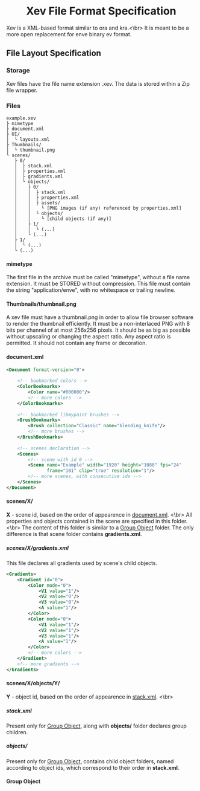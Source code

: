 <h1 align="center">Xev File Format Specification</h1>

Xev is a XML-based format similar to ora and kra.<\br>
It is meant to be a more open replacement for enve binary ev format.

## File Layout Specification

### Storage

Xev files have the file name extension .xev. The data is stored within a Zip file wrapper.

### Files

```
example.xev
├ mimetype
├ document.xml
├ UI/
│  └ layouts.xml
├ Thumbnails/
│  └ thumbnail.png
└ scenes/
   ├ 0/
   │  ├ stack.xml
   │  ├ properties.xml
   │  ├ gradients.xml
   │  └ objects/
   │    ├ 0/
   │    │  ├ stack.xml
   │    │  ├ properties.xml
   │    │  ├ assets/
   │    │    └ [PNG images (if any) referenced by properties.xml]
   │    │  └ objects/
   │    │    └ [child objects (if any)]
   │    ├ 1/
   │    │  └ (...)
   │    └ (...)
   ├ 1/
   │  └ (...)
   └ (...)

```

#### mimetype

The first file in the archive must be called "mimetype", without a file name extension. It must be STORED without compression. This file must contain the string "application/enve", with no whitespace or trailing newline.

#### Thumbnails/thumbnail.png

A xev file must have a thumbnail.png in order to allow file browser software to render the thumbnail efficiently. It must be a non-interlaced PNG with 8 bits per channel of at most 256x256 pixels. It should be as big as possible without upscaling or changing the aspect ratio. Any aspect ratio is permitted. It should not contain any frame or decoration.

<h4><a name="document.xml">document.xml</a></h4>

```xml
<Document format-version="0">
    
    <!-- bookmarked colors -->
    <ColorBookmarks>
        <Color name="#000000"/>
        <!-- more colors -->
    </ColorBookmarks>
    
    <!-- bookmarked libmypaint brushes -->
    <BrushBookmarks>
        <Brush collection="Classic" name="blending_knife"/>
        <!-- more brushes -->
    </BrushBookmarks>
    
    <!-- scenes declaration -->
    <Scenes>
        <!-- scene with id 0 -->
        <Scene name="Example" width="1920" height="1080" fps="24"
               frame="101" clip="true" resolution="1"/>
        <!-- more scenes, with consecutive ids -->
    </Scenes>
</Document>
```

#### scenes/X/

**X** - scene id, based on the order of appearence in <a href="#document.xml">document.xml</a>.
<\br>
All properties and objects contained in the scene are specified in this folder.
<\br>
The content of this folder is similar to a <a href="#groupObject">Group Object</a> folder.
The only difference is that scene folder contains **gradients.xml**.

##### scenes/X/gradients.xml

This file declares all gradients used by scene's child objects.

```xml
<Gradients>
    <Gradient id="0">
        <Color mode="0">
            <V1 value="1"/>
            <V2 value="0"/>
            <V3 value="0"/>
            <A value="1"/>
        </Color>
        <Color mode="0">
            <V1 value="1"/>
            <V2 value="1"/>
            <V3 value="1"/>
            <A value="1"/>
        </Color>
        <!-- more colors -->
    </Gradient>
    <!-- more gradients -->
</Gradients>
```
#### scenes/X/objects/Y/

**Y** - object id, based on the order of appearence in <a href="#stack.xml">stack.xml</a>.
<\br>

##### stack.xml

Present only for <a href="#groupObject">Group Object</a>, along with **objects/** folder declares group children.

##### objects/

Present only for <a href="#groupObject">Group Object</a>, contains child object folders, named according to object ids, which correspond to their order in **stack.xml**.

<h4><a name="groupObject">Group Object</a></h4>
